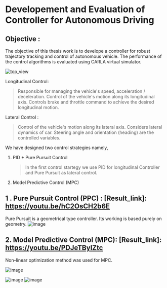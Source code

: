 # Developement and Evaluation of Controller for Autonomous Driving

## Objective :
The objective of this thesis work is to develope a controller for robust trajectory tracking and control of autonomous vehicle. The performance of the control algorithms is evaluated using CARLA virtual simulator. 

![top_view](https://github.com/user-attachments/assets/1620282e-b94b-4d83-9f58-677aa876b3cd)


Longitudinal Control:
> Responsible for managing the vehicle's speed, acceleration / deceleration.
> Control of the vehicle's motion along its longitudinal axis.
> Controls brake and throttle command to achieve the desired longitudinal motion.

Lateral Control :
> Control of the vehicle's motion along its lateral axis.
> Considers lateral dynamics of car.
> Steering angle and orientation (heading) are the controlled variables.

We have designed two control strategies namely, 
1) PID + Pure Pursuit Control
   > In the first control startegy we use PID for longitudinal Controller and Pure Pursuit as lateral control.
   
3) Model Predictive Control (MPC)
   


## 1 . Pure Pursuit Control (PPC)  :     [Result_link]: https://youtu.be/hC2OsCH2b6E


Pure Pursuit is a geometrical type controller. Its working is based purely on geometry.
![image](https://github.com/user-attachments/assets/69a804b8-0b14-467c-bdb2-af5fd310ce02)

## 2. Model Predictive Control (MPC):     [Result_link]: https://youtu.be/PDJeTByIZtc

Non-linear optimization method was used for MPC. 

![image](https://github.com/user-attachments/assets/1a10b839-9298-49a2-a9c2-fcdcc8bbbc8d)

![image](https://github.com/user-attachments/assets/b054d1d7-880d-44a0-b2b0-f31474c2306c)
![image](https://github.com/user-attachments/assets/6311db15-8ffc-4143-a8a8-415a86d33b60)








